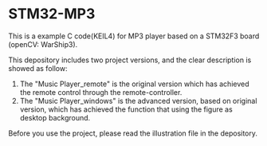 # STM32-MP3
This is a example C code(KEIL4) for MP3 player based on a STM32F3 board (openCV: WarShip3).

This depository includes two project versions, and the clear description is showed as follow:
1) The "Music Player_remote" is the original version which has achieved the remote control through the remote-controller.
2) The "Music Player_windows" is the advanced version, based on original version, which has achieved the function that using the figure as desktop background.

Before you use the project, please read the illustration file in the depository.
